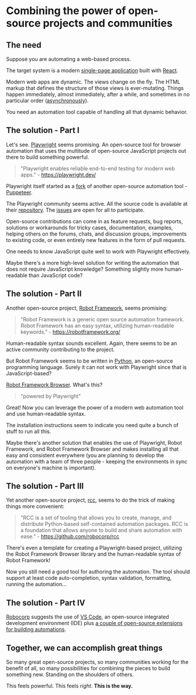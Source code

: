 # Combining the power of open-source projects and communities

## The need

Suppose you are automating a web-based process.

The target system is a modern [single-page application](https://en.wikipedia.org/wiki/Single-page_application) built with [React](https://reactjs.org/).

Modern web apps are dynamic. The views change on the fly. The HTML markup that defines the structure of those views is ever-mutating. Things happen immediately, almost immediately, after a while, and sometimes in no particular order ([asynchronously](<https://en.wikipedia.org/wiki/Asynchrony_(computer_programming)>)).

You need an automation tool capable of handling all that dynamic behavior.

## The solution - Part I

Let's see. [Playwright](https://playwright.dev/) seems promising. An open-source tool for browser automation that uses the multitude of open-source JavaScript projects out there to build something powerful.

> "Playwright enables reliable end-to-end testing for modern web apps." - https://playwright.dev/

Playwright itself started as a [fork](https://docs.github.com/en/pull-requests/collaborating-with-pull-requests/working-with-forks/about-forks) of another open-source automation tool - [Puppeteer](https://developers.google.com/web/tools/puppeteer).

The Playwright community seems active. All the source code is available at their [repository](https://github.com/microsoft/playwright). The [issues](https://github.com/microsoft/playwright/issues) are open for all to participate.

Open-source contributions can come in as feature requests, bug reports, solutions or workarounds for tricky cases, documentation, examples, helping others on the forums, chats, and discussion groups, improvements to existing code, or even entirely new features in the form of pull requests.

One needs to know JavaScript quite well to work with Playwright effectively.

Maybe there's a more high-level solution for writing the automation that does not require JavaScript knowledge? Something slightly more human-readable than JavaScript code?

## The solution - Part II

Another open-source project, [Robot Framework](https://robotframework.org/), seems promising:

> "Robot Framework is a generic open source automation framework. Robot Framework has an easy syntax, utilizing human-readable keywords." - https://robotframework.org/

Human-readable syntax sounds excellent. Again, there seems to be an active community contributing to the project.

But Robot Framework seems to be written in [Python](https://www.python.org/), an open-source programming language. Surely it can not work with Playwright since that is JavaScript-based?

[Robot Framework Browser](https://robotframework-browser.org/). What's this?

> "powered by Playwright"

Great! Now you can leverage the power of a modern web automation tool and use human-readable syntax.

The installation instructions seem to indicate you need quite a bunch of stuff to run all this.

Maybe there's another solution that enables the use of Playwright, Robot Framework, and Robot Framework Browser and makes installing all that easy and consistent everywhere (you are planning to develop the automation with a team of three people - keeping the environments in sync on everyone's machine is important).

## The solution - Part III

Yet another open-source project, [rcc](https://github.com/robocorp/rcc), seems to do the trick of making things more convenient:

> "RCC is a set of tooling that allows you to create, manage, and distribute Python-based self-contained automation packages. RCC is a foundation that allows anyone to build and share automation with ease." - https://github.com/robocorp/rcc

There's even a template for creating a Playwright-based project, utilizing the Robot Framework Browser library and the human-readable syntax of Robot Framework!

Now you still need a good tool for authoring the automation. The tool should support at least code auto-completion, syntax validation, formatting, running the automation...

## The solution - Part IV

[Robocorp](https://robocorp.com/) suggests the use of [VS Code](https://code.visualstudio.com/), an open-source integrated development environment (IDE) plus [a couple of open-source extensions for building automations](https://marketplace.visualstudio.com/search?term=robocorp&target=VSCode&category=All%20categories&sortBy=Relevance).

## Together, we can accomplish great things

So many great open-source projects, so many communities working for the benefit of all, so many possibilities for combining the pieces to build something new. Standing on the shoulders of others.

This feels powerful. This feels _right_. **This is the way.**
